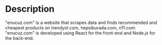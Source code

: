 # Description
"enucuz.com" is a website that scrapes data and finds recommended and cheapest products on trendyol.com, hepsiburada.com, n11.com. "enucuz.com" is developed using React for the front-end and Node.js for the back-end.

